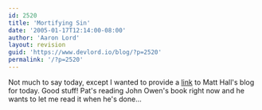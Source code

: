 ```yaml
---
id: 2520
title: 'Mortifying Sin'
date: '2005-01-17T12:14:00-08:00'
author: 'Aaron Lord'
layout: revision
guid: 'https://www.devlord.io/blog/?p=2520'
permalink: '/?p=2520'
---
```


Not much to say today, except I wanted to provide a <a href="http://matthewhall.net/index.php?p=488" target="_blank" rel="noopener">link</a> to Matt Hall's blog for today.  Good stuff!  Pat's reading John Owen's book right now and he wants to let me read it when he's done...<div class="blogger-post-footer"></div>